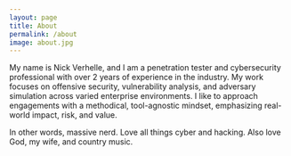 ```yaml
---
layout: page
title: About
permalink: /about
image: about.jpg
---
```


My name is Nick Verhelle, and I am a penetration tester and cybersecurity professional with over 2 years of experience in the industry. My work focuses on offensive security, vulnerability analysis, and adversary simulation across varied enterprise environments. I like to approach engagements with a methodical, tool-agnostic mindset, emphasizing real-world impact, risk, and value.

In other words, massive nerd. Love all things cyber and hacking. Also love God, my wife, and country music.